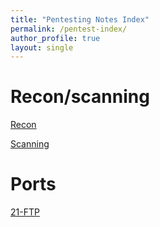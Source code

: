 ```yaml
---
title: "Pentesting Notes Index"
permalink: /pentest-index/
author_profile: true
layout: single
---
```


# Recon/scanning

[Recon](/recon/)

[Scanning](/scanning/)

# Ports

[21-FTP](/21-FTP/)
